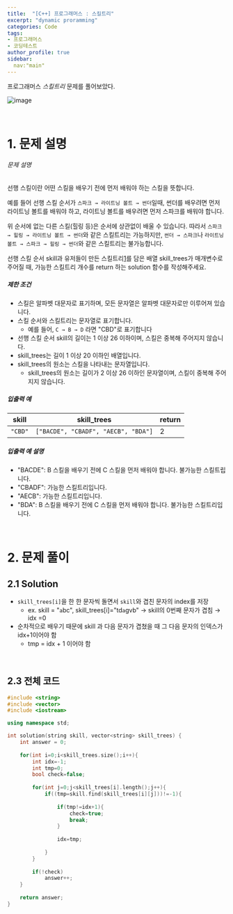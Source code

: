 ```yaml
---
title:  "[C++] 프로그래머스 : 스킬트리"
excerpt: "dynamic proramming"
categories: Code
tags: 
- 프로그래머스
- 코딩테스트
author_profile: true
sidebar:
  nav:"main"
---
```

프로그래머스 *스킬트리*  문제를 풀어보았다.

![image](https://user-images.githubusercontent.com/37764581/110339821-ef534580-806b-11eb-93cc-723fde4fabde.png)

<br>

# 1. 문제 설명

###### 문제 설명

선행 스킬이란 어떤 스킬을 배우기 전에 먼저 배워야 하는 스킬을 뜻합니다.

예를 들어 선행 스킬 순서가 `스파크 → 라이트닝 볼트 → 썬더`일때, 썬더를 배우려면 먼저 라이트닝 볼트를 배워야 하고, 라이트닝 볼트를 배우려면 먼저 스파크를 배워야 합니다.

위 순서에 없는 다른 스킬(힐링 등)은 순서에 상관없이 배울 수 있습니다. 따라서 `스파크 → 힐링 → 라이트닝 볼트 → 썬더`와 같은 스킬트리는 가능하지만, `썬더 → 스파크`나 `라이트닝 볼트 → 스파크 → 힐링 → 썬더`와 같은 스킬트리는 불가능합니다.

선행 스킬 순서 skill과 유저들이 만든 스킬트리[1](https://programmers.co.kr/learn/courses/30/lessons/49993#fn1)를 담은 배열 skill_trees가 매개변수로 주어질 때, 가능한 스킬트리 개수를 return 하는 solution 함수를 작성해주세요.

##### 제한 조건

- 스킬은 알파벳 대문자로 표기하며, 모든 문자열은 알파벳 대문자로만 이루어져 있습니다.
- 스킬 순서와 스킬트리는 문자열로 표기합니다.
  - 예를 들어, `C → B → D` 라면 "CBD"로 표기합니다
- 선행 스킬 순서 skill의 길이는 1 이상 26 이하이며, 스킬은 중복해 주어지지 않습니다.
- skill_trees는 길이 1 이상 20 이하인 배열입니다.
- skill_trees의 원소는 스킬을 나타내는 문자열입니다.
  - skill_trees의 원소는 길이가 2 이상 26 이하인 문자열이며, 스킬이 중복해 주어지지 않습니다.

##### 입출력 예


| skill   | skill_trees                         | return |
| --------- | ------------------------------------- | -------- |
| `"CBD"` | `["BACDE", "CBADF", "AECB", "BDA"]` | 2      |

##### 입출력 예 설명

- "BACDE": B 스킬을 배우기 전에 C 스킬을 먼저 배워야 합니다. 불가능한 스킬트립니다.
- "CBADF": 가능한 스킬트리입니다.
- "AECB": 가능한 스킬트리입니다.
- "BDA": B 스킬을 배우기 전에 C 스킬을 먼저 배워야 합니다. 불가능한 스킬트리입니다.

<br>

# 2. 문제 풀이

## 2.1 Solution

+ `skill_trees[i]`을 한 한 문자씩 돌면서 `skill`와 겹친 문자의 index를 저장
  + ex. skill = "`a`bc", skill_trees[i]="td`a`gvb" → skill의 0번째 문자가 겹침 → idx =0
+ 순차적으로 배우기 때문에 skill 과 다음 문자가 겹쳤을 때 그 다음 문자의 인덱스가 idx+1이어야 함
  + tmp = idx + 1 이어야 함

<br>

## 2.3 전체 코드

```cpp
#include <string>
#include <vector>
#include <iostream>

using namespace std;

int solution(string skill, vector<string> skill_trees) {
    int answer = 0;
  
    for(int i=0;i<skill_trees.size();i++){
        int idx=-1;
        int tmp=0;
        bool check=false;
      
        for(int j=0;j<skill_trees[i].length();j++){
            if((tmp=skill.find(skill_trees[i][j]))!=-1){
              
                if(tmp!=idx+1){ 
                    check=true;
                    break;
                }
              
                idx=tmp;
              
            } 
        }
      
        if(!check)
            answer++;
    }
  
    return answer;
}
```

<br>
